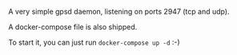 A very simple gpsd daemon, listening on ports 2947 (tcp and udp).

A docker-compose file is also shipped.

To start it, you can just run `docker-compose up -d` :-)
